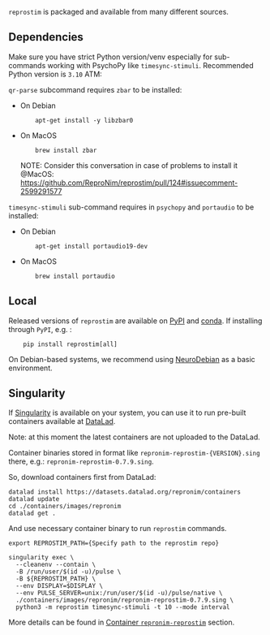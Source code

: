 `reprostim` is packaged and available from many different sources.

## Dependencies

Make sure you have strict Python version/venv especially for sub-commands working
with PsychoPy like `timesync-stimuli`. Recommended Python version is `3.10` ATM:

`qr-parse` subcommand requires `zbar` to be installed:
 - On Debian
   ```shell
       apt-get install -y libzbar0
   ````
 - On MacOS
   ```shell
       brew install zbar
   ```
   NOTE: Consider this conversation in case of problems to install it @MacOS:
         https://github.com/ReproNim/reprostim/pull/124#issuecomment-2599291577

`timesync-stimuli` sub-command requires in `psychopy` and `portaudio` to
be installed:
 - On Debian
   ```shell
       apt-get install portaudio19-dev
   ```
 - On MacOS
   ```shell
       brew install portaudio
   ```


## Local

Released versions of `reprostim` are available on [PyPI](https://pypi.org/project/reprostim)
and [conda](https://github.com/conda-forge/reprostim-feedstock#installing-reprostim).
If installing through `PyPI`, e.g. :
   ```shell
       pip install reprostim[all]
   ```

On Debian-based systems, we recommend using [NeuroDebian](http://neuro.debian.net) as
a basic environment.

## Singularity

If [Singularity](https://www.sylabs.io/singularity/) is available on your system,
you can use it to run pre-built containers available at
[DataLad](https://datasets.datalad.org/repronim/containers/images/repronim/).

Note: at this moment the latest containers are not uploaded to the DataLad.

Container binaries stored in format like `repronim-reprostim-{VERSION}.sing` there, e.g.:
`repronim-reprostim-0.7.9.sing`.

So, download containers first from DataLad:

```
datalad install https://datasets.datalad.org/repronim/containers
datalad update
cd ./containers/images/repronim
datalad get .
```

And use necessary container binary to run `reprostim` commands.

```shell
export REPROSTIM_PATH={Specify path to the reprostim repo}

singularity exec \
  --cleanenv --contain \
  -B /run/user/$(id -u)/pulse \
  -B ${REPROSTIM_PATH} \
  --env DISPLAY=$DISPLAY \
  --env PULSE_SERVER=unix:/run/user/$(id -u)/pulse/native \
  ./containers/images/repronim/repronim-reprostim-0.7.9.sing \
  python3 -m reprostim timesync-stimuli -t 10 --mode interval
```

More details can be found in
[Container `repronim-reprostim`](../notes/containers.rst) section.
